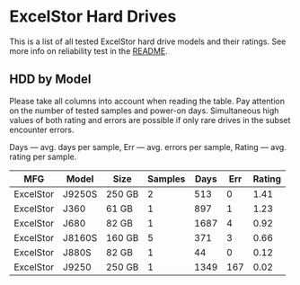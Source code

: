 ExcelStor Hard Drives
=====================

This is a list of all tested ExcelStor hard drive models and their ratings. See more
info on reliability test in the [README](https://github.com/linuxhw/SMART).

HDD by Model
------------

Please take all columns into account when reading the table. Pay attention on the
number of tested samples and power-on days. Simultaneous high values of both rating
and errors are possible if only rare drives in the subset encounter errors.

Days   — avg. days per sample,
Err    — avg. errors per sample,
Rating — avg. rating per sample.

| MFG       | Model              | Size   | Samples | Days  | Err   | Rating |
|-----------|--------------------|--------|---------|-------|-------|--------|
| ExcelStor | J9250S             | 250 GB | 2       | 513   | 0     | 1.41   |
| ExcelStor | J360               | 61 GB  | 1       | 897   | 1     | 1.23   |
| ExcelStor | J680               | 82 GB  | 1       | 1687  | 4     | 0.92   |
| ExcelStor | J8160S             | 160 GB | 5       | 371   | 3     | 0.66   |
| ExcelStor | J880S              | 82 GB  | 1       | 44    | 0     | 0.12   |
| ExcelStor | J9250              | 250 GB | 1       | 1349  | 167   | 0.02   |
